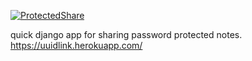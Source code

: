 [![ProtectedShare](https://i.imgur.com/1jQ3rva.gif)](https://uuidlink.herokuapp.com/)

quick django app for sharing password protected notes. 
https://uuidlink.herokuapp.com/
